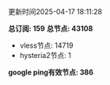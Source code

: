 更新时间2025-04-17 18:11:28

**总订阅: 159**
**总节点: 43108**
- vless节点: 14719
- hysteria2节点: 1

**google ping有效节点: 386**
